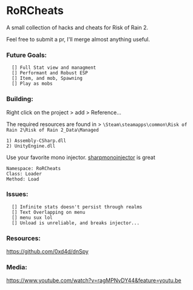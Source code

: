 # RoRCheats
A small collection of hacks and cheats for Risk of Rain 2. 

Feel free to submit a pr, I'll merge almost anything useful.


### Future Goals:
```
  [] Full Stat view and managment
  [] Performant and Robust ESP
  [] Item, and mob, Spawning
  [] Play as mobs
```


### Building:
Right click on the project > add > Reference... 

The required resources are found in > `\Steam\steamapps\common\Risk of Rain 2\Risk of Rain 2_Data\Managed`
```
1) Assembly-CSharp.dll
2) UnityEngine.dll
```

Use your favorite mono injector. [sharpmonoinjector](https://github.com/warbler/SharpMonoInjector) is great
```
Namespace: RoRCheats
Class: Loader
Method: Load
```

### Issues:
```
  [] Infinite stats doesn't persist through realms
  [] Text Overlapping on menu
  [] menu sux lol
  [] Unload is unreliable, and breaks injector...
```

### Resources:
https://github.com/0xd4d/dnSpy

### Media: 
https://www.youtube.com/watch?v=ragMPNvDY44&feature=youtu.be

